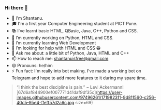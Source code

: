### Hi there 👋
- 👋 I'm Shantanu.
- 🎓 I'm a first year Computer Engineering student at PICT Pune.
- 📚 I've learnt basic HTML, QBasic, Java, C++, Python and CSS.
- 🔭 I’m currently working on Python, HTML and CSS.
- 🌱 I’m currently learning Web Development
- 🤔 I’m looking for help with HTML and CSS 😁
- 💬 Ask me about: a little bit of Python, Java, HTML and C++
- 📫 How to reach me: shantanuisfree@gmail.com
- 😄 Pronouns: he/him
- ⚡ Fun fact: I'm really into bot making. I've made a working bot on Telegram and hope to add more features to it during my spare time.
> “I think the best discipline is pain.” ~ Levi Ackermann![67d6af844900ef007771d41daf9df35c](https://user-images.githubusercontent.com/97496261/171982311-9d811560-c256-40c5-95e4-ffeff57d2a6c.jpg size=69)
